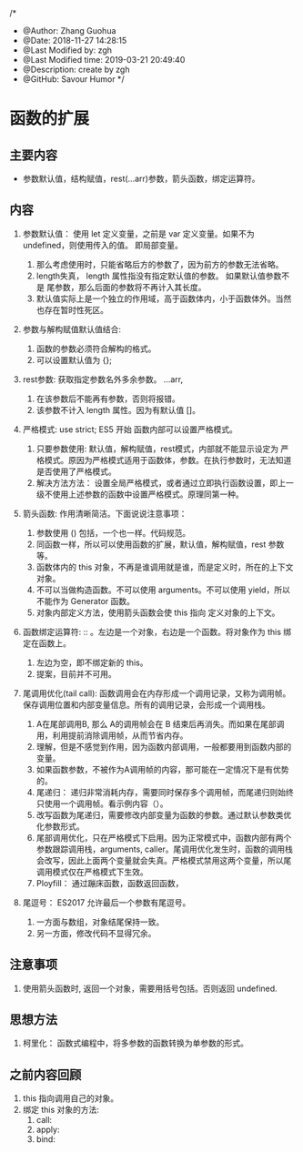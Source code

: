 /*
* @Author: Zhang Guohua
* @Date:   2018-11-27 14:28:15
* @Last Modified by:   zgh
* @Last Modified time: 2019-03-21 20:49:40
* @Description: create by zgh
* @GitHub: Savour Humor
*/
# 函数的扩展

## 主要内容
- 参数默认值，结构赋值，rest(...arr)参数，箭头函数，绑定运算符。

## 内容
1. 参数默认值： 使用 let 定义变量，之前是 var 定义变量。如果不为 undefined，则使用传入的值。 即局部变量。
    1. 那么考虑使用时，只能省略后方的参数了，因为前方的参数无法省略。
    2. length失真， length 属性指没有指定默认值的参数。 如果默认值参数不是 尾参数，那么后面的参数将不再计入其长度。
    3. 默认值实际上是一个独立的作用域，高于函数体内，小于函数体外。当然也存在暂时性死区。

2. 参数与解构赋值默认值结合: 
    1. 函数的参数必须符合解构的格式。
    2. 可以设置默认值为 {};

3. rest参数: 获取指定参数名外多余参数。 ...arr, 
    1. 在该参数后不能再有参数，否则将报错。
    2. 该参数不计入 length 属性。因为有默认值 []。
    
4. 严格模式: use strict; ES5 开始 函数内部可以设置严格模式。
    1. 只要参数使用: 默认值，解构赋值，rest模式，内部就不能显示设定为 严格模式。原因为严格模式适用于函数体，参数。在执行参数时，无法知道是否使用了严格模式。
    2. 解决方法方法： 设置全局严格模式，或者通过立即执行函数设置，即上一级不使用上述参数的函数中设置严格模式。原理同第一种。

5. 箭头函数: 作用清晰简洁。下面说说注意事项：
    1. 参数使用 () 包括，一个也一样。代码规范。
    2. 同函数一样，所以可以使用函数的扩展，默认值，解构赋值，rest 参数等。
    3. 函数体内的 this 对象，不再是谁调用就是谁，而是定义时，所在的上下文对象。
    4. 不可以当做构造函数。不可以使用 arguments。不可以使用 yield，所以不能作为 Generator 函数。
    5. 对象内部定义方法，使用箭头函数会使 this 指向 定义对象的上下文。

6. 函数绑定运算符: :: 。左边是一个对象，右边是一个函数。将对象作为 this 绑定在函数上。
    1. 左边为空，即不绑定新的 this。
    2. 提案，目前并不可用。
    
7. 尾调用优化(tail call): 函数调用会在内存形成一个调用记录，又称为调用帧。保存调用位置和内部变量信息。所有的调用记录，会形成一个调用栈。
    1. A在尾部调用B, 那么 A的调用帧会在 B 结束后再消失。而如果在尾部调用，利用提前消除调用帧，从而节省内存。
    2. 理解，但是不感觉到作用，因为函数内部调用，一般都要用到函数内部的变量。
    3. 如果函数参数，不被作为A调用帧的内容，那可能在一定情况下是有优势的。
    4. 尾递归： 递归非常消耗内存，需要同时保存多个调用帧，而尾递归则始终只使用一个调用帧。看示例内容（）。
    5. 改写函数为尾递归，需要修改内部变量为函数的参数。通过默认参数类优化参数形式。
    6. 尾部调用优化，只在严格模式下启用。因为正常模式中，函数内部有两个参数跟踪调用栈，arguments, caller。尾调用优化发生时，函数的调用栈会改写，因此上面两个变量就会失真。严格模式禁用这两个变量，所以尾调用模式仅在严格模式下生效。
    7. Ployfill： 通过蹦床函数，函数返回函数，

8. 尾逗号： ES2017 允许最后一个参数有尾逗号。
    1. 一方面与数组，对象结尾保持一致。
    2. 另一方面，修改代码不显得冗余。


## 注意事项
1. 使用箭头函数时, 返回一个对象，需要用括号包括。否则返回 undefined.

## 思想方法
1. 柯里化： 函数式编程中，将多参数的函数转换为单参数的形式。

## 之前内容回顾
1. this 指向调用自己的对象。
2. 绑定 this 对象的方法:
    1. call:
    2. apply:
    3. bind: 